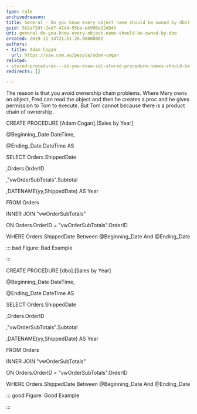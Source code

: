 ```yaml
---
type: rule
archivedreason: 
title: General - Do you know every object name should be owned by dbo?
guid: 5b2a72df-2ed7-42d4-95be-eb996e12d845
uri: general-do-you-know-every-object-name-should-be-owned-by-dbo
created: 2019-11-14T21:51:26.0000000Z
authors:
- title: Adam Cogan
  url: https://ssw.com.au/people/adam-cogan
related:
- stored-procedures---do-you-know-sql-stored-procedure-names-should-be-prefixed-with-the-owner
redirects: []

---
```


The reason is that you avoid ownership chain problems. Where Mary owns an object, Fred can read the object and then he creates a proc and he gives permission to Tom to execute. But Tom cannot because there is a product chain of ownership.

<!--endintro-->

CREATE PROCEDURE [Adam Cogan].[Sales by Year]

@Beginning\_Date DateTime,

@Ending\_Date DateTime AS

SELECT Orders.ShippedDate

,Orders.OrderID

,"vwOrderSubTotals".Subtotal

,DATENAME(yy,ShippedDate) AS Year

FROM Orders

INNER JOIN "vwOrderSubTotals"

ON Orders.OrderID = "vwOrderSubTotals".OrderID

WHERE Orders.ShippedDate Between @Beginning\_Date And @Ending\_Date


::: bad
Figure: Bad Example

:::


CREATE PROCEDURE [dbo].[Sales by Year]

 @Beginning\_Date DateTime,

 @Ending\_Date DateTime AS

 SELECT Orders.ShippedDate

 ,Orders.OrderID

 ,"vwOrderSubTotals".Subtotal

 ,DATENAME(yy,ShippedDate) AS Year

 FROM Orders

 INNER JOIN "vwOrderSubTotals"

 ON Orders.OrderID = "vwOrderSubTotals".OrderID

 WHERE Orders.ShippedDate Between @Beginning\_Date And @Ending\_Date


::: good
Figure: Good Example

:::
